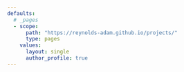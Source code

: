 ```yaml
---
defaults:
  # _pages
  - scope:
      path: "https://reynolds-adam.github.io/projects/"
      type: pages
    values:
      layout: single
      author_profile: true
---
```

